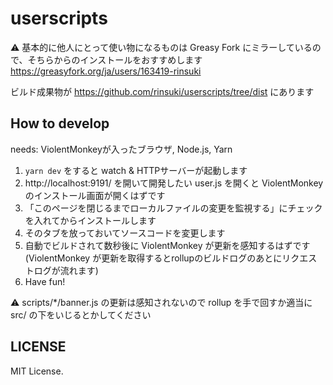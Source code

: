 # userscripts

:warning: 基本的に他人にとって使い物になるものは Greasy Fork にミラーしているので、そちらからのインストールをおすすめします https://greasyfork.org/ja/users/163419-rinsuki

ビルド成果物が https://github.com/rinsuki/userscripts/tree/dist にあります

## How to develop

needs: ViolentMonkeyが入ったブラウザ, Node.js, Yarn

1. `yarn dev` をすると watch & HTTPサーバーが起動します
1. http://localhost:9191/ を開いて開発したい user.js を開くと ViolentMonkey のインストール画面が開くはずです
1. 「このページを閉じるまでローカルファイルの変更を監視する」にチェックを入れてからインストールします
1. そのタブを放っておいてソースコードを変更します
1. 自動でビルドされて数秒後に ViolentMonkey が更新を感知するはずです (ViolentMonkey が更新を取得するとrollupのビルドログのあとにリクエストログが流れます)
1. Have fun!

:warning: scripts/*/banner.js の更新は感知されないので rollup を手で回すか適当に src/ の下をいじるとかしてください

## LICENSE

MIT License.
